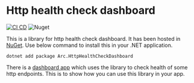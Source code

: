 # Http health check dashboard

[![CI CD](https://github.com/Arnab-Developer/Arc.HttpHealthCheckDashboard/actions/workflows/ci-cd.yml/badge.svg)](https://github.com/Arnab-Developer/Arc.HttpHealthCheckDashboard/actions/workflows/ci-cd.yml)
![Nuget](https://img.shields.io/nuget/v/Arc.HttpHealthCheckDashboard)

This is a library for http health check dashboard. It has been hosted in 
[NuGet](https://www.nuget.org/packages/Arc.HttpHealthCheckDashboard/). 
Use below command to install this in your .NET application.

```
dotnet add package Arc.HttpHealthCheckDashboard
```

There is a 
[dashboard app](https://github.com/Arnab-Developer/HttpHealthCheckDashboard) 
which uses the library to check health of some http endpoints. This is to show 
how you can use this library in your app.
